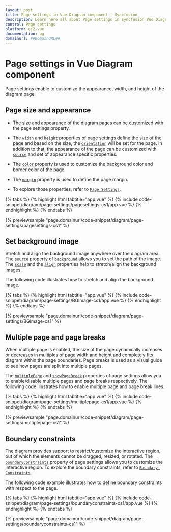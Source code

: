 ```yaml
---
layout: post
title: Page settings in Vue Diagram component | Syncfusion
description: Learn here all about Page settings in Syncfusion Vue Diagram component of Syncfusion Essential JS 2 and more.
control: Page settings 
platform: ej2-vue
documentation: ug
domainurl: ##DomainURL##
---
```


# Page settings in Vue Diagram component

Page settings enable to customize the appearance, width, and height of the diagram page.

## Page size and appearance

* The size and appearance of the diagram pages can be customized with the page settings property.

* The [`width`](https://ej2.syncfusion.com/vue/documentation/api/diagram/pageSettings#width-number) and [`height`](https://ej2.syncfusion.com/vue/documentation/api/diagram/pageSettings#height-number) properties of page settings define the size of the page and based on the size, the [`orientation`](https://ej2.syncfusion.com/vue/documentation/api/diagram/pageSettings#orientation-PageOrientation) will be set for the page. In addition to that, the appearance of the page can be customized with [`source`](https://ej2.syncfusion.com/vue/documentation/api/diagram/background#source-string) and set of appearance specific properties.

* The [`color`](https://ej2.syncfusion.com/vue/documentation/api/diagram/background#color-string) property is used to customize the background color and border color of the page.

* The [`margin`](https://ej2.syncfusion.com/vue/documentation/api/diagram/pageSettings#margin-MarginModel) property is used to define the page margin.

* To explore those properties, refer to [`Page Settings`](https://ej2.syncfusion.com/vue/documentation/api/diagram/pageSettings).

{% tabs %}
{% highlight html tabtitle="app.vue" %}
{% include code-snippet/diagram/page-settings/pagesettings-cs1/app.vue %}
{% endhighlight %}
{% endtabs %}
        
{% previewsample "page.domainurl/code-snippet/diagram/page-settings/pagesettings-cs1" %}

## Set background image

Stretch and align the background image anywhere over the diagram area.
The [`source`](https://ej2.syncfusion.com/vue/documentation/api/diagram/background#source-string) property of [`background`](https://ej2.syncfusion.com/vue/documentation/api/diagram/pageSettings#background-BackgroundModel) allows you to set the path of the image.
The [`scale`](https://ej2.syncfusion.com/vue/documentation/api/diagram/background#scale-string) and the [`align`](https://ej2.syncfusion.com/vue/documentation/api/diagram/background#align-ImageAlignment) properties help to stretch/align the background images.

The following code illustrates how to stretch and align the background image.

{% tabs %}
{% highlight html tabtitle="app.vue" %}
{% include code-snippet/diagram/page-settings/BGImage-cs1/app.vue %}
{% endhighlight %}
{% endtabs %}
        
{% previewsample "page.domainurl/code-snippet/diagram/page-settings/BGImage-cs1" %}

## Multiple page and page breaks

When multiple page is enabled, the size of the page dynamically increases or decreases in multiples of page width and height and completely fits diagram within the page boundaries. Page breaks is used as a visual guide to see how pages are split into multiple pages.

The [`multiplePage`](https://ej2.syncfusion.com/vue/documentation/api/diagram/pageSettings#multiplepage-boolean) and [`showPageBreak`](https://ej2.syncfusion.com/vue/documentation/api/diagram/pageSettings#showpagebreaks-boolean) properties of page settings allow you to enable/disable multiple pages and page breaks respectively.
The following code illustrates how to enable multiple page and page break lines.

{% tabs %}
{% highlight html tabtitle="app.vue" %}
{% include code-snippet/diagram/page-settings/multiplepage-cs1/app.vue %}
{% endhighlight %}
{% endtabs %}
        
{% previewsample "page.domainurl/code-snippet/diagram/page-settings/multiplepage-cs1" %}

## Boundary constraints

The diagram provides support to restrict/customize the interactive region, out of which the elements cannot be dragged, resized, or rotated. The [`boundaryConstraints`](https://ej2.syncfusion.com/vue/documentation/api/diagram/pageSettings#boundaryconstraints-BoundaryConstraints) property of page settings allows you to customize the interactive region.
To explore the boundary constraints, refer to [`Boundary Constraints`](https://ej2.syncfusion.com/vue/documentation/api/diagram/boundaryConstraints).

The following code example illustrates how to define boundary constraints with respect to the page.

{% tabs %}
{% highlight html tabtitle="app.vue" %}
{% include code-snippet/diagram/page-settings/boundaryconstraints-cs1/app.vue %}
{% endhighlight %}
{% endtabs %}
        
{% previewsample "page.domainurl/code-snippet/diagram/page-settings/boundaryconstraints-cs1" %}
